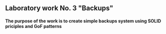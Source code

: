 ## Laboratory work No. 3 "Backups"
#### The purpose of the work is to create simple backups system using SOLID priciples and  GoF patterns
